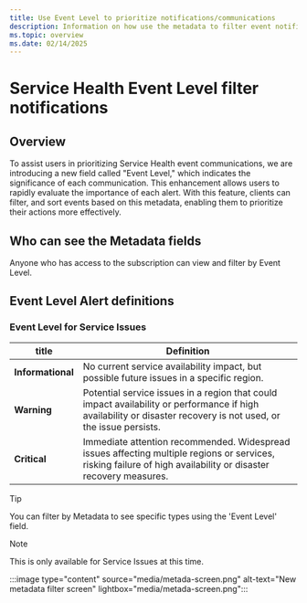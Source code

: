 ```yaml
---
title: Use Event Level to prioritize notifications/communications
description: Information on how use the metadata to filter event notifications 
ms.topic: overview
ms.date: 02/14/2025
---
```

# Service Health Event Level filter notifications

## Overview
To assist users in prioritizing Service Health event communications, we are introducing a new field called "Event Level," which indicates the significance of each communication. This enhancement allows users to rapidly evaluate the importance of each alert. With this feature, clients can filter, and sort events based on this metadata, enabling them to prioritize their actions more effectively.

## Who can see the Metadata fields
Anyone who has access to the subscription can view and filter by Event Level.

## Event Level Alert definitions
### Event Level for Service Issues

|title|Definition|
|-----|-----|
|**Informational**|No current service availability impact, but possible future issues in a specific region.|
|**Warning**|Potential service issues in a region that could impact availability or performance if high availability or disaster recovery is not used, or the issue persists.|
|**Critical**|Immediate attention recommended. Widespread issues affecting multiple regions or services, risking failure of high availability or disaster recovery measures.|

>[!Tip] 
>You can filter by Metadata to see specific types using the 'Event Level' field.

>[!NOTE] 
>This is only available for Service Issues at this time.
>

:::image type="content" source="media/metada-screen.png" alt-text="New metadata filter screen" lightbox="media/metada-screen.png":::